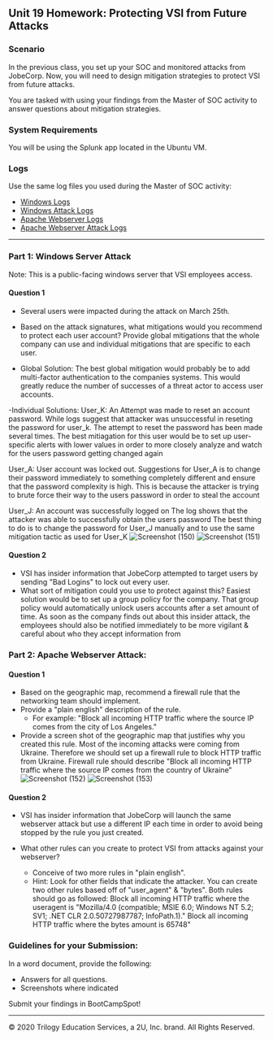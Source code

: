 ## Unit 19 Homework: Protecting VSI from Future Attacks

### Scenario

In the previous class,  you set up your SOC and monitored attacks from JobeCorp. Now, you will need to design mitigation strategies to protect VSI from future attacks. 

You are tasked with using your findings from the Master of SOC activity to answer questions about mitigation strategies.

### System Requirements 

You will be using the Splunk app located in the Ubuntu VM.

### Logs

Use the same log files you used during the Master of SOC activity:

- [Windows Logs](resources/windows_server_logs.csv)
- [Windows Attack Logs](resources/windows_server_attack_logs.csv)
- [Apache Webserver Logs](resources/apache_logs.txt	)
- [Apache Webserver Attack Logs](resources/apache_attack_logs.txt	)

---

### Part 1: Windows Server Attack

Note: This is a public-facing windows server that VSI employees access.
 
#### Question 1
- Several users were impacted during the attack on March 25th.
- Based on the attack signatures, what mitigations would you recommend to protect each user account? Provide global mitigations that the whole company can use and individual mitigations that are specific to each user.

- Global Solution: The best global mitigation would probably be to add multi-factor authentication to the companies systems. This would greatly reduce the number of successes of a threat actor to access user accounts.

-Individual Solutions:
User_K: An Attempt was made to reset an account password. While logs suggest that attacker was unsuccessful in reseting the password for user_k. The attempt to reset the password has been made several times. The best mitiagation for this user would be to set up user-specific alerts with lower values in order to more closely analyze and watch for the users password getting changed again

User_A: User account was locked out.
Suggestions for User_A is to change their password immediately to something completely different and ensure that the password complexity is high. This is because the attacker is trying to brute force their way to the users password in order to steal the account

User_J: An account was successfully logged on
The log shows that the attacker was able to successfully obtain the users password
The best thing to do is to change the password for User_J manually and to use the same mitigation tactic as used for User_K
![Screenshot (150)](https://user-images.githubusercontent.com/89820505/154904060-1977b6f7-7d31-4bfb-a82a-250a9ad987f6.png)
![Screenshot (151)](https://user-images.githubusercontent.com/89820505/154904078-f9e83453-3324-4b8a-854d-da7ec74d40de.png)

  
#### Question 2
- VSI has insider information that JobeCorp attempted to target users by sending "Bad Logins" to lock out every user.
- What sort of mitigation could you use to protect against this?
 Easiest solution would be to set up a group policy for the company.
 That group policy would automatically unlock users accounts after a set amount of time. As soon as the company finds out about this insider attack, the employees should also be notified immediately to be more vigilant & careful about who they accept information from

### Part 2: Apache Webserver Attack:

#### Question 1
- Based on the geographic map, recommend a firewall rule that the networking team should implement.
- Provide a "plain english" description of the rule.
  - For example: "Block all incoming HTTP traffic where the source IP comes from the city of Los Angeles."
- Provide a screen shot of the geographic map that justifies why you created this rule. 
Most of the incoming attacks were coming from Ukraine. Therefore we should set up a firewall rule to block HTTP traffic from Ukraine. Firewall rule should describe "Block all incoming HTTP traffic where the source IP comes from the country of Ukraine"
![Screenshot (152)](https://user-images.githubusercontent.com/89820505/154905258-a2d9b3ae-2de5-4227-a27f-521e82dff473.png)
![Screenshot (153)](https://user-images.githubusercontent.com/89820505/154905278-3df6c40d-9f9d-4833-9dec-cbcd9efa65ee.png)

  
#### Question 2

- VSI has insider information that JobeCorp will launch the same webserver attack but use a different IP each time in order to avoid being stopped by the rule you just created.

- What other rules can you create to protect VSI from attacks against your webserver?
  - Conceive of two more rules in "plain english". 
  - Hint: Look for other fields that indicate the attacker.
You can create two other rules based off of "user_agent" & "bytes".
Both rules should go as followed:
Block all incoming HTTP traffic where the useragent is "Mozilla/4.0 (compatible; MSIE 6.0; Windows NT 5.2; SV1; .NET CLR 2.0.50727987787; InfoPath.1)."
Block all incoming HTTP traffic where the bytes amount is 65748"


### Guidelines for your Submission:
  
In a word document, provide the following:
- Answers for all questions.
- Screenshots where indicated

Submit your findings in BootCampSpot!

---

© 2020 Trilogy Education Services, a 2U, Inc. brand. All Rights Reserved.
